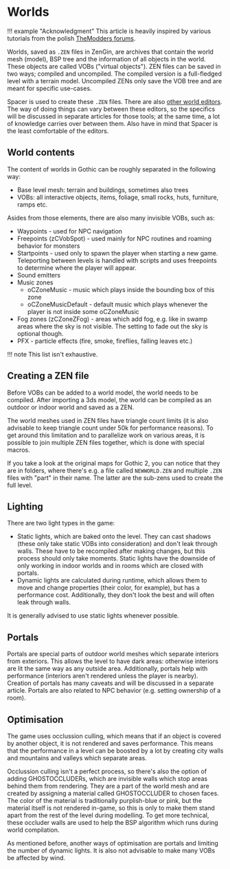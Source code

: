 # Worlds

!!! example "Acknowledgment"
    This article is heavily inspired by various tutorials from the polish [TheModders forums](https://themodders.org/index.php#c13).

Worlds, saved as `.ZEN` files in ZenGin, are archives that contain the world mesh (model), BSP tree and the information of all objects in the world. These objects are called VOBs ("virtual objects"). ZEN files can be saved in two ways; compiled and uncompiled. The compiled version is a full-fledged level with a terrain model. Uncompiled ZENs only save the VOB tree and are meant for specific use-cases.

Spacer is used to create these `.ZEN` files. There are also [other world editors](../tools/index.md). The way of doing things can vary between these editors, so the specifics will be discussed in separate articles for those tools; at the same time, a lot of knowledge carries over between them. Also have in mind that Spacer is the least comfortable of the editors.

## World contents

The content of worlds in Gothic can be roughly separated in the following way:
- Base level mesh: terrain and buildings, sometimes also trees
- VOBs: all interactive objects, items, foliage, small rocks, huts, furniture, ramps etc.

Asides from those elements, there are also many invisible VOBs, such as:

- Waypoints - used for NPC navigation
- Freepoints (zCVobSpot) - used mainly for NPC routines and roaming behavior for monsters
- Startpoints - used only to spawn the player when starting a new game. Teleporting between levels is handled with scripts and uses freepoints to determine where the player will appear.
- Sound emitters
- Music zones
  - oCZoneMusic - music which plays inside the bounding box of this zone
  - oCZoneMusicDefault - default music which plays whenever the player is not inside some oCZoneMusic
- Fog zones (zCZoneZFog) - areas which add fog, e.g. like in swamp areas where the sky is not visible. The setting to fade out the sky is optional though.
- PFX - particle effects (fire, smoke, fireflies, falling leaves etc.)

!!! note
    This list isn't exhaustive.

## Creating a ZEN file

Before VOBs can be added to a world model, the world needs to be compiled.
After importing a 3ds model, the world can be compiled as an outdoor or indoor world and saved as a ZEN.

The world meshes used in ZEN files have triangle count limits (it is also advisable to keep triangle count under 50k for performance reasons). To get around this limitation and to parallelize work on various areas, it is possible to join multiple ZEN files together, which is done with special macros.

If you take a look at the original maps for Gothic 2, you can notice that they are in folders, where there's e.g. a file called `NEWWORLD.ZEN` and multiple `.ZEN` files with "part" in their name. The latter are the sub-zens used to create the full level.

## Lighting

There are two light types in the game:

- Static lights, which are baked onto the level. They can cast shadows (these only take static VOBs into consideration) and don't leak through walls. These have to be recompiled after making changes, but this process should only take moments. Static lights have the downside of only working in indoor worlds and in rooms which are closed with portals.
- Dynamic lights are calculated during runtime, which allows them to move and change properties (their color, for example), but has a performance cost. Additionally, they don't look the best and will often leak through walls.

It is generally advised to use static lights whenever possible.

## Portals

Portals are special parts of outdoor world meshes which separate interiors from exteriors. This allows the level to have dark areas: otherwise interiors are lit the same way as any outside area. Additionally, portals help with performance (interiors aren't rendered unless the player is nearby). Creation of portals has many caveats and will be discussed in a separate article. Portals are also related to NPC behavior (e.g. setting ownership of a room).

## Optimisation

The game uses occlussion culling, which means that if an object is covered by another object, it is not rendered and saves performance. This means that the performance in a level can be boosted by a lot by creating city walls and mountains and valleys which separate areas.

Occlussion culling isn't a perfect process, so there's also the option of adding GHOSTOCCLUDERs, which are invisible walls which stop areas behind them from rendering. They are a part of the world mesh and are created by assigning a material called GHOSTOCCLUDER to chosen faces. The color of the material is traditionally purplish-blue or pink, but the material itself is not rendered in-game, so this is only to make them stand apart from the rest of the level during modelling. To get more technical, these occluder walls are used to help the BSP algorithm which runs during world compilation.

As mentioned before, another ways of optimisation are portals and limiting the number of dynamic lights. It is also not advisable to make many VOBs be affected by wind.
